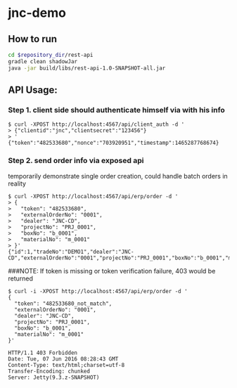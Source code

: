# jnc-demo

## How to run
```bash
cd $repository_dir/rest-api
gradle clean shadowJar
java -jar build/libs/rest-api-1.0-SNAPSHOT-all.jar
```

## API Usage:
### Step 1. client side should authenticate himself via with his info
```
$ curl -XPOST http://localhost:4567/api/client_auth -d '
> {"clientid":"jnc","clientsecret":"123456"}
> '
{"token":"482533680","nonce":"703920951","timestamp":1465287768674}
```

### Step 2. send order info via exposed api
temporarily demonstrate single order creation, could handle batch orders in reality

```
$ curl -XPOST http://localhost:4567/api/erp/order -d '
> {
>   "token": "482533680",
>   "externalOrderNo": "0001",
>   "dealer": "JNC-CD",
>   "projectNo": "PRJ_0001",
>   "boxNo": "b_0001",
>   "materialNo": "m_0001"
> }'
{"id":1,"tradeNo":"DEMO1","dealer":"JNC-CD","externalOrderNo":"0001","projectNo":"PRJ_0001","boxNo":"b_0001","materialNo":"m_0001"}
```

###NOTE: If token is missing or token verification failure, 403 would be returned
```
$ curl -i -XPOST http://localhost:4567/api/erp/order -d '
{
  "token": "482533680_not_match",
  "externalOrderNo": "0001",
  "dealer": "JNC-CD",
  "projectNo": "PRJ_0001",
  "boxNo": "b_0001",
  "materialNo": "m_0001"
}'

HTTP/1.1 403 Forbidden
Date: Tue, 07 Jun 2016 08:28:43 GMT
Content-Type: text/html;charset=utf-8
Transfer-Encoding: chunked
Server: Jetty(9.3.z-SNAPSHOT)
```
